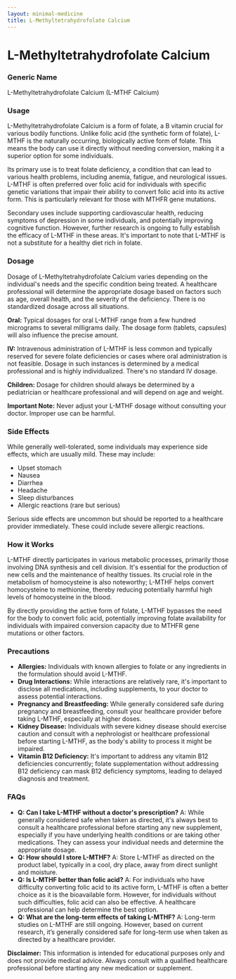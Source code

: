 ```yaml
---
layout: minimal-medicine
title: L-Methyltetrahydrofolate Calcium
---
```


# L-Methyltetrahydrofolate Calcium
### Generic Name
L-Methyltetrahydrofolate Calcium (L-MTHF Calcium)

### Usage
L-Methyltetrahydrofolate Calcium is a form of folate, a B vitamin crucial for various bodily functions. Unlike folic acid (the synthetic form of folate), L-MTHF is the naturally occurring, biologically active form of folate. This means the body can use it directly without needing conversion, making it a superior option for some individuals.

Its primary use is to treat folate deficiency, a condition that can lead to various health problems, including anemia, fatigue, and neurological issues.  L-MTHF is often preferred over folic acid for individuals with specific genetic variations that impair their ability to convert folic acid into its active form. This is particularly relevant for those with MTHFR gene mutations.

Secondary uses include supporting cardiovascular health, reducing symptoms of depression in some individuals, and potentially improving cognitive function. However, further research is ongoing to fully establish the efficacy of L-MTHF in these areas.  It's important to note that L-MTHF is not a substitute for a healthy diet rich in folate.

### Dosage
Dosage of L-Methyltetrahydrofolate Calcium varies depending on the individual's needs and the specific condition being treated.  A healthcare professional will determine the appropriate dosage based on factors such as age, overall health, and the severity of the deficiency.  There is no standardized dosage across all situations.

**Oral:**  Typical dosages for oral L-MTHF range from a few hundred micrograms to several milligrams daily.  The dosage form (tablets, capsules) will also influence the precise amount.

**IV:** Intravenous administration of L-MTHF is less common and typically reserved for severe folate deficiencies or cases where oral administration is not feasible. Dosage in such instances is determined by a medical professional and is highly individualized.  There's no standard IV dosage.

**Children:**  Dosage for children should always be determined by a pediatrician or healthcare professional and will depend on age and weight.

**Important Note:**  Never adjust your L-MTHF dosage without consulting your doctor.  Improper use can be harmful.

### Side Effects
While generally well-tolerated, some individuals may experience side effects, which are usually mild.  These may include:

*   Upset stomach
*   Nausea
*   Diarrhea
*   Headache
*   Sleep disturbances
*   Allergic reactions (rare but serious)

Serious side effects are uncommon but should be reported to a healthcare provider immediately.  These could include severe allergic reactions.

### How it Works
L-MTHF directly participates in various metabolic processes, primarily those involving DNA synthesis and cell division.  It's essential for the production of new cells and the maintenance of healthy tissues.  Its crucial role in the metabolism of homocysteine is also noteworthy; L-MTHF helps convert homocysteine to methionine, thereby reducing potentially harmful high levels of homocysteine in the blood.

By directly providing the active form of folate, L-MTHF bypasses the need for the body to convert folic acid, potentially improving folate availability for individuals with impaired conversion capacity due to MTHFR gene mutations or other factors.

### Precautions
*   **Allergies:** Individuals with known allergies to folate or any ingredients in the formulation should avoid L-MTHF.
*   **Drug Interactions:**  While interactions are relatively rare, it's important to disclose all medications, including supplements, to your doctor to assess potential interactions.
*   **Pregnancy and Breastfeeding:**  While generally considered safe during pregnancy and breastfeeding, consult your healthcare provider before taking L-MTHF, especially at higher doses.
*   **Kidney Disease:** Individuals with severe kidney disease should exercise caution and consult with a nephrologist or healthcare professional before starting L-MTHF, as the body's ability to process it might be impaired.
*   **Vitamin B12 Deficiency:**  It's important to address any vitamin B12 deficiencies concurrently; folate supplementation without addressing B12 deficiency can mask B12 deficiency symptoms, leading to delayed diagnosis and treatment.

### FAQs
*   **Q: Can I take L-MTHF without a doctor's prescription?**  A: While generally considered safe when taken as directed, it's always best to consult a healthcare professional before starting any new supplement, especially if you have underlying health conditions or are taking other medications.  They can assess your individual needs and determine the appropriate dosage.
*   **Q: How should I store L-MTHF?** A: Store L-MTHF as directed on the product label, typically in a cool, dry place, away from direct sunlight and moisture.
*   **Q: Is L-MTHF better than folic acid?** A: For individuals who have difficulty converting folic acid to its active form, L-MTHF is often a better choice as it is the bioavailable form.  However, for individuals without such difficulties, folic acid can also be effective. A healthcare professional can help determine the best option.
*   **Q: What are the long-term effects of taking L-MTHF?** A: Long-term studies on L-MTHF are still ongoing. However, based on current research, it’s generally considered safe for long-term use when taken as directed by a healthcare provider.

**Disclaimer:**  This information is intended for educational purposes only and does not provide medical advice. Always consult with a qualified healthcare professional before starting any new medication or supplement.
